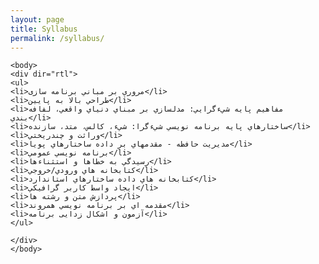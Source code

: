 ```yaml
---
layout: page
title: Syllabus
permalink: /syllabus/
---
```


<html >


    <body>
    <div dir="rtl">
    <ul>
    <li>مروري بر مباني برنامه سازی</li>
    <li>طراحي بالا به پايين</li>
    <li>مفاهيم پايه شيءگرايي: مدلسازي بر مبناي دنياي واقعي، لفافه بندي</li>
    <li>ساختارهاي پايه برنامه نويسي شيءگرا: شيء، کالس، متد، سازنده</li>
    <li>وراثت و چندريختي</li>
    <li>مديريت حافظه - مقدمهاي بر داده ساختارهاي پويا</li>
    <li>برنامه نويسي عمومي</li>
    <li>رسيدگي به خطاها و استثناءها</li>
    <li>کتابخانه هاي ورودي/خروجي</li>
    <li>کتابخانه هاي داده ساختارهاي استاندارد</li>
    <li>ايجاد واسط کاربر گرافيکي</li>
    <li>پردازش متن و رشته ها</li>
    <li>مقدمه اي بر برنامه نويسي همروند</li>
    <li>آزمون و اشکال زدایی برنامه</li>
    </ul>

    </div>
    </body>

</html>
